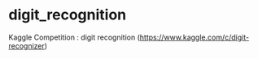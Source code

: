 # digit_recognition
Kaggle Competition : digit recognition (https://www.kaggle.com/c/digit-recognizer)
